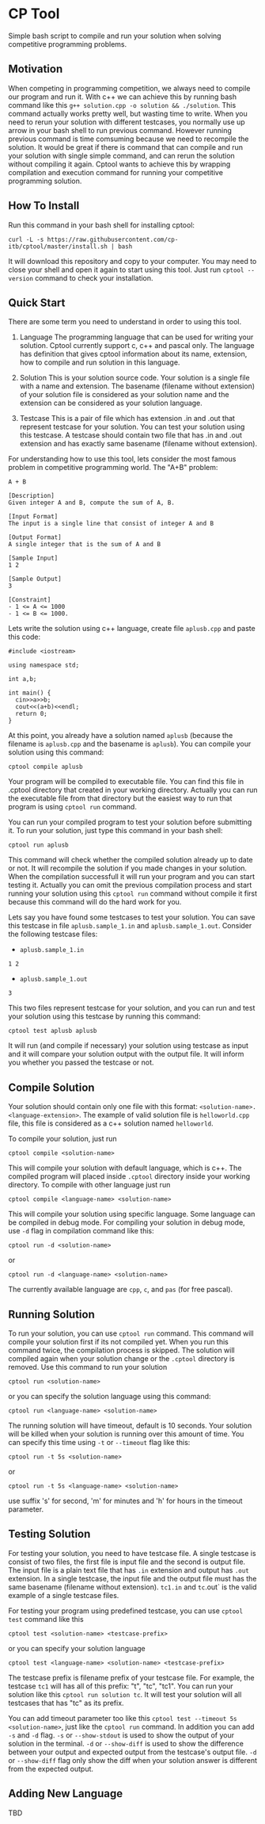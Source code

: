# CP Tool

Simple bash script to compile and run your solution when solving competitive programming problems.

## Motivation

When competing in programming competition, we always need to compile our program and run it. With c++ we can achieve this by running bash command like this `g++ solution.cpp -o solution && ./solution`. This command actually works pretty well, but wasting time to write. When you need to rerun your solution with different testcases, you normally use up arrow in your bash shell to run previous command. However running previous command is time comsuming because we need to recompile the solution. It would be great if there is command that can compile and run your solution with single simple command, and can rerun the solution without compiling it again. Cptool wants to achieve this by wrapping compilation and execution command for running your competitive programming solution.

## How To Install

Run this command in your bash shell for installing cptool:

```
curl -L -s https://raw.githubusercontent.com/cp-itb/cptool/master/install.sh | bash
```

It will download this repository and copy to your computer. You may need to close your shell and open it again to start using this tool. Just run `cptool --version` command to check your installation.

## Quick Start

There are some term you need to understand in order to using this tool.

1. Language
The programming language that can be used for writing your solution. Cptool currently support c, c++ and pascal only. The language has definition that gives cptool information about its name, extension, how to compile and run solution in this language.

2. Solution
This is your solution source code. Your solution is a single file with a name and extension. The basename (filename without extension) of your solution file is considered as your solution name and the extension can be considered as your solution language.

3. Testcase
This is a pair of file which has extension .in and .out that represent testcase for your solution. You can test your solution using this testcase. A testcase should contain two file that has .in and .out extension and has exactly same basename (filename without extension).

For understanding how to use this tool, lets consider the most famous problem in competitive programming world. The "A+B" problem:
```
A + B

[Description]
Given integer A and B, compute the sum of A, B.

[Input Format]
The input is a single line that consist of integer A and B

[Output Format]
A single integer that is the sum of A and B

[Sample Input]
1 2

[Sample Output]
3

[Constraint]
- 1 <= A <= 1000
- 1 <= B <= 1000.
```

Lets write the solution using c++ language, create file `aplusb.cpp` and paste this code:

```
#include <iostream>

using namespace std;

int a,b;

int main() {
  cin>>a>>b;
  cout<<(a+b)<<endl;
  return 0;
}
```

At this point, you already have a solution named `aplusb` (because the filename is `aplusb.cpp` and the basename is `aplusb`). You can compile your solution using this command:

```
cptool compile aplusb
```

Your program will be compiled to executable file. You can find this file in .cptool directory that created in your working directory. Actually you can run the executable file from that directory but the easiest way to run that program is using `cptool run` command.

You can run your compiled program to test your solution before submitting it. To run your solution, just type this command in your bash shell:

```
cptool run aplusb
```

This command will check whether the compiled solution already up to date or not. It will recompile the solution if you made changes in your solution. When the compilation successfull it will run your program and you can start testing it. Actually you can omit the previous compilation process and start running your solution using this `cptool run` command without compile it first because this command will do the hard work for you.

Lets say you have found some testcases to test your solution. You can save this testcase in file `aplusb.sample_1.in` and `aplusb.sample_1.out`. Consider the following testcase files:
- `aplusb.sample_1.in`
```
1 2
```
- `aplusb.sample_1.out`
```
3
```
This two files represent testcase for your solution, and you can run and test your solution using this testcase by running this command:

```
cptool test aplusb aplusb
```

It will run (and compile if necessary) your solution using testcase as input and it will compare your solution output with the output file. It will inform you whether you passed the testcase or not.

## Compile Solution

Your solution should contain only one file with this format: `<solution-name>.<language-extension>`. The example of valid solution file is `helloworld.cpp` file, this file is considered as a c++ solution named `helloworld`.

To compile your solution, just run
```
cptool compile <solution-name>
```
This will compile your solution with default language, which is c++. The compiled program will placed inside `.cptool` directory inside your working directory. To compile with other language just run 
```
cptool compile <language-name> <solution-name>
```
This will compile your solution using specific language. Some language can be compiled in debug mode. For compiling your solution in debug mode, use `-d` flag in compilation command like this:

```
cptool run -d <solution-name>
```
or
```
cptool run -d <language-name> <solution-name>
```

The currently available language are `cpp`, `c`, and `pas` (for free pascal).

## Running Solution

To run your solution, you can use `cptool run` command. This command will compile your solution first if its not compiled yet. When you run this command twice, the compilation process is skipped. The solution will compiled again when your solution change or the `.cptool` directory is removed. Use this command to run your solution

```
cptool run <solution-name>
```
or you can specify the solution language using this command:
```
cptool run <language-name> <solution-name>
```

The running solution will have timeout, default is 10 seconds. Your solution will be killed when your solution is running over this amount of time. You can specify this time using `-t` or `--timeout` flag like this:

```
cptool run -t 5s <solution-name>
```
or
```
cptool run -t 5s <language-name> <solution-name>
```

use suffix 's' for second, 'm' for minutes and 'h' for hours in the timeout parameter.

## Testing Solution

For testing your solution, you need to have testcase file. A single testcase is consist of two files, the first file is input file and the second is output file. The input file is a plain text file that has `.in` extension and output has `.out` extension. In a single testcase, the input file and the output file must has the same basename (filename without extension). `tc1.in` and `tc`.out` is the valid example of a single testcase files.

For testing your program using predefined testcase, you can use `cptool test` command like this

```
cptool test <solution-name> <testcase-prefix>
```
or you can specify your solution language
```
cptool test <language-name> <solution-name> <testcase-prefix>
```

The testcase prefix is filename prefix of your testcase file. For example, the testcase `tc1` will has all of this prefix: "t", "tc", "tc1". You can run your solution like this `cptool run solution tc`. It will test your solution will all testcases that has "tc" as its prefix.

You can add timeout parameter too like this `cptool test --timeout 5s <solution-name>`, just like the `cptool run` command. In addition you can add `-s` and `-d` flag. `-s` or `--show-stdout` is used to show the output of your solution in the terminal. `-d` or `--show-diff` is used to show the difference between your output and expected output from the testcase's output file. `-d` or `--show-diff` flag only show the diff when your solution answer is different from the expected output.

## Adding New Language

TBD